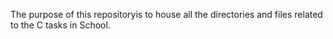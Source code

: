 The purpose of this repositoryis to house all the directories and files related to the C tasks in School.
